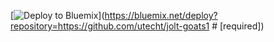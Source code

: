 [![Deploy to Bluemix](https://bluemix.net/deploy/button.png)](https://bluemix.net/deploy?repository=https://github.com/utecht/jolt-goats1 # [required])
